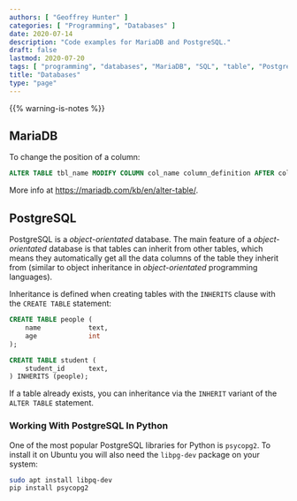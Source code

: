 ```yaml
---
authors: [ "Geoffrey Hunter" ]
categories: [ "Programming", "Databases" ]
date: 2020-07-14
description: "Code examples for MariaDB and PostgreSQL."
draft: false
lastmod: 2020-07-20
tags: [ "programming", "databases", "MariaDB", "SQL", "table", "PostgreSQL", "inheritance", "object-orientated databases" ]
title: "Databases"
type: "page"
---
```


{{% warning-is-notes %}}

## MariaDB

To change the position of a column:

```sql
ALTER TABLE tbl_name MODIFY COLUMN col_name column_definition AFTER col_name;
```

More info at <https://mariadb.com/kb/en/alter-table/>.

## PostgreSQL

PostgreSQL is a _object-orientated_ database. The main feature of a _object-orientated_ database is that tables can inherit from other tables, which means they automatically get all the data columns of the table they inherit from (similar to object inheritance in _object-orientated_ programming languages).

Inheritance is defined when creating tables with the `INHERITS` clause with the `CREATE TABLE` statement:

```sql
CREATE TABLE people (
    name            text,
    age             int
);

CREATE TABLE student (
    student_id      text,
) INHERITS (people);
```

If a table already exists, you can inheritance via the `INHERIT` variant of the `ALTER TABLE` statement.

### Working With PostgreSQL In Python

One of the most popular PostgreSQL libraries for Python is `psycopg2`. To install it on Ubuntu you will also need the `libpg-dev` package on your system:

```bash
sudo apt install libpq-dev
pip install psycopg2
```

